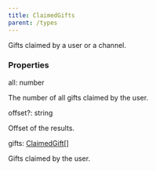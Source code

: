 ```yaml
---
title: ClaimedGifts
parent: /types
---
```


Gifts claimed by a user or a channel.

### Properties

<div class="flex flex-col gap-3"><div><div class="flex gap-2"><div class="font-mono p" id="p_all" data-anchor><span class="font-bold">all</span><span class="opacity-50">:</span> <span>number</span></div></div><div class="pl-3"><div class="no-margin">

The number of all gifts claimed by the user.

</div></div></div><div><div class="flex gap-2"><div class="font-mono p" id="p_offset" data-anchor><span class="font-bold">offset</span><span class="opacity-50"><span title="Optional" class="cursor-help">?</span>:</span> <span>string</span></div></div><div class="pl-3"><div class="no-margin">

Offset of the results.

</div></div></div><div><div class="flex gap-2"><div class="font-mono p" id="p_gifts" data-anchor><span class="font-bold">gifts</span><span class="opacity-50">:</span> <a href="/types/claimedgift"  >ClaimedGift</a><span class="opacity-50">[]</span></div></div><div class="pl-3"><div class="no-margin">

Gifts claimed by the user.

</div></div></div></div>

